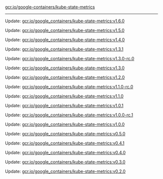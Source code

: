 [gcr.io/google-containers/kube-state-metrics](https://hub.docker.com/r/cruse/kube-state-metrics/tags/) 

----
Update: [gcr.io/google_containers/kube-state-metrics:v1.6.0](https://hub.docker.com/r/cruse/kube-state-metrics/tags/)

Update: [gcr.io/google_containers/kube-state-metrics:v1.5.0](https://hub.docker.com/r/cruse/kube-state-metrics/tags/)

Update: [gcr.io/google_containers/kube-state-metrics:v1.4.0](https://hub.docker.com/r/cruse/kube-state-metrics/tags/)

Update: [gcr.io/google_containers/kube-state-metrics:v1.3.1](https://hub.docker.com/r/cruse/kube-state-metrics/tags/)

Update: [gcr.io/google_containers/kube-state-metrics:v1.3.0-rc.0](https://hub.docker.com/r/cruse/kube-state-metrics/tags/)

Update: [gcr.io/google_containers/kube-state-metrics:v1.3.0](https://hub.docker.com/r/cruse/kube-state-metrics/tags/)

Update: [gcr.io/google_containers/kube-state-metrics:v1.2.0](https://hub.docker.com/r/cruse/kube-state-metrics/tags/)

Update: [gcr.io/google_containers/kube-state-metrics:v1.1.0-rc.0](https://hub.docker.com/r/cruse/kube-state-metrics/tags/)

Update: [gcr.io/google_containers/kube-state-metrics:v1.1.0](https://hub.docker.com/r/cruse/kube-state-metrics/tags/)

Update: [gcr.io/google_containers/kube-state-metrics:v1.0.1](https://hub.docker.com/r/cruse/kube-state-metrics/tags/)

Update: [gcr.io/google_containers/kube-state-metrics:v1.0.0-rc.1](https://hub.docker.com/r/cruse/kube-state-metrics/tags/)

Update: [gcr.io/google_containers/kube-state-metrics:v1.0.0](https://hub.docker.com/r/cruse/kube-state-metrics/tags/)

Update: [gcr.io/google_containers/kube-state-metrics:v0.5.0](https://hub.docker.com/r/cruse/kube-state-metrics/tags/)

Update: [gcr.io/google_containers/kube-state-metrics:v0.4.1](https://hub.docker.com/r/cruse/kube-state-metrics/tags/)

Update: [gcr.io/google_containers/kube-state-metrics:v0.4.0](https://hub.docker.com/r/cruse/kube-state-metrics/tags/)

Update: [gcr.io/google_containers/kube-state-metrics:v0.3.0](https://hub.docker.com/r/cruse/kube-state-metrics/tags/)

Update: [gcr.io/google_containers/kube-state-metrics:v0.2.0](https://hub.docker.com/r/cruse/kube-state-metrics/tags/)

